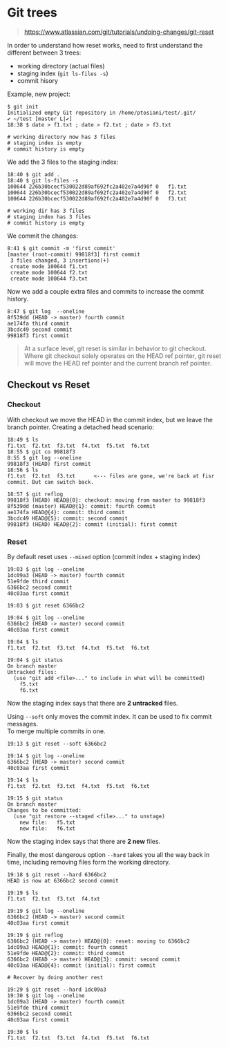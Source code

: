 # Git trees
> https://www.atlassian.com/git/tutorials/undoing-changes/git-reset

In order to understand how reset works, need to first understand the different between 3 trees:   
- working directory (actual files)
- staging index  (`git ls-files -s`)
- commit hisory 

Example, new project:    
```
$ git init 
Initialized empty Git repository in /home/ptosiani/test/.git/
✔ ~/test [master L|✔] 
18:38 $ date > f1.txt ; date > f2.txt ; date > f3.txt

# working directory now has 3 files 
# staging index is empty 
# commit history is empty 
```
We add the 3 files to the staging index: 
```
18:40 $ git add . 
18:40 $ git ls-files -s 
100644 226b30bcecf530022d89af692fc2a402e7a4d90f 0	f1.txt
100644 226b30bcecf530022d89af692fc2a402e7a4d90f 0	f2.txt
100644 226b30bcecf530022d89af692fc2a402e7a4d90f 0	f3.txt

# working dir has 3 files
# staging index has 3 files 
# commit history is empty 
```
We commit the changes: 
```
8:41 $ git commit -m 'first commit' 
[master (root-commit) 99818f3] first commit
 3 files changed, 3 insertions(+)
 create mode 100644 f1.txt
 create mode 100644 f2.txt
 create mode 100644 f3.txt
```
Now we add a couple extra files and commits to increase the commit history.   
```
8:47 $ git log  --oneline 
8f539dd (HEAD -> master) fourth commit
ae174fa third commit
3bcdc49 second commit
99818f3 first commit
```

> At a surface level, git reset is similar in behavior to git checkout. Where git checkout solely operates on the HEAD ref pointer, git reset will move the HEAD ref pointer and the current branch ref pointer.

## Checkout vs Reset 

### Checkout 
With checkout we move the HEAD in the commit index, but we leave the branch pointer. Creating a detached head scenario: 

```
18:49 $ ls
f1.txt  f2.txt  f3.txt  f4.txt  f5.txt  f6.txt
18:55 $ git co 99818f3
8:55 $ git log --oneline 
99818f3 (HEAD) first commit
18:56 $ ls
f1.txt  f2.txt  f3.txt      <--- files are gone, we're back at fisr commit. But can switch back. 

18:57 $ git reflog
99818f3 (HEAD) HEAD@{0}: checkout: moving from master to 99818f3
8f539dd (master) HEAD@{1}: commit: fourth commit
ae174fa HEAD@{4}: commit: third commit
3bcdc49 HEAD@{5}: commit: second commit
99818f3 (HEAD) HEAD@{2}: commit (initial): first commit
```

### Reset 

By default reset uses `--mixed` option (commit index + staging index) 

```
19:03 $ git log --oneline 
1dc09a3 (HEAD -> master) fourth commit
51e9fde third commit
6366bc2 second commit
40c03aa first commit

19:03 $ git reset 6366bc2

19:04 $ git log --oneline 
6366bc2 (HEAD -> master) second commit
40c03aa first commit

19:04 $ ls
f1.txt  f2.txt  f3.txt  f4.txt  f5.txt  f6.txt

19:04 $ git status 
On branch master
Untracked files:
  (use "git add <file>..." to include in what will be committed)
	f5.txt
	f6.txt

```

Now the staging index says that there are **2 untracked** files.   

Using `--soft` only moves the commit index. It can be used to fix commit messages.    
To merge multiple commits in one.  

```
19:13 $ git reset --soft 6366bc2

19:14 $ git log --oneline 
6366bc2 (HEAD -> master) second commit
40c03aa first commit

19:14 $ ls
f1.txt  f2.txt  f3.txt  f4.txt  f5.txt  f6.txt

19:15 $ git status 
On branch master
Changes to be committed:
  (use "git restore --staged <file>..." to unstage)
	new file:   f5.txt
	new file:   f6.txt
```
Now the staging index says that there are **2 new** files.   

Finally, the most dangerous option `--hard` takes you all the way back in time, including removing files form the working directory.  

```
19:18 $ git reset --hard 6366bc2
HEAD is now at 6366bc2 second commit

19:19 $ ls 
f1.txt  f2.txt  f3.txt  f4.txt

19:19 $ git log --oneline 
6366bc2 (HEAD -> master) second commit
40c03aa first commit

19:19 $ git reflog 
6366bc2 (HEAD -> master) HEAD@{0}: reset: moving to 6366bc2
1dc09a3 HEAD@{1}: commit: fourth commit
51e9fde HEAD@{2}: commit: third commit
6366bc2 (HEAD -> master) HEAD@{3}: commit: second commit
40c03aa HEAD@{4}: commit (initial): first commit

# Recover by doing another rest 

19:29 $ git reset --hard 1dc09a3
19:30 $ git log --oneline 
1dc09a3 (HEAD -> master) fourth commit
51e9fde third commit
6366bc2 second commit
40c03aa first commit

19:30 $ ls
f1.txt  f2.txt  f3.txt  f4.txt  f5.txt  f6.txt
```








